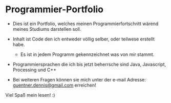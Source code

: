 # Programmier-Portfolio
- Dies ist ein Portfolio, welches meinen Programmierfortschritt wärend meines Studiums darstellen soll.
- Inhalt ist Code den ich entweder völlig selber, oder teilwese erstellt habe.
  - Es ist in jedem Programm gekennzeichnet was von mir stammt.
- Programmiersprachen die ich bis jetzt beherrsche sind Java, Javascript, Processing und C++

- Bei weiteren Fragen können sie mich unter der e-mail Adresse: guentner.dennis@gmail.com erreichen!

Viel Spaß mein lesen! :)